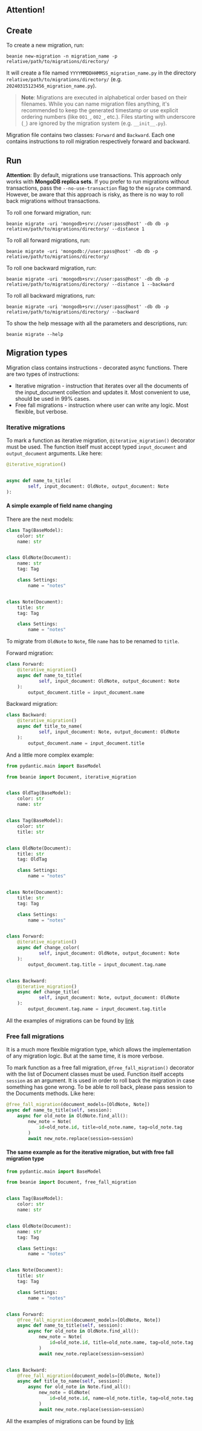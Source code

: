 ## Attention!


## Create

To create a new migration, run:

```shell
beanie new-migration -n migration_name -p relative/path/to/migrations/directory/
```

It will create a file named `YYYYMMDDHHMMSS_migration_name.py` in the directory `relative/path/to/migrations/directory/` (e.g. `20240315123456_migration_name.py`).

> **Note**: Migrations are executed in alphabetical order based on their filenames. While you can name migration files anything, it's recommended to keep the generated timestamp or use explicit ordering numbers (like `001_`, `002_`, etc.). Files starting with underscore (`_`) are ignored by the migration system (e.g. `__init__.py`).

Migration file contains two classes: `Forward` and `Backward`. 
Each one contains instructions to roll migration respectively forward and backward.

## Run

**Attention**: By default, migrations use transactions. This approach only works with  **MongoDB replica sets**. If you prefer to run migrations without transactions, pass the `--no-use-transaction` flag to the `migrate` command. However, be aware that this approach is risky, as there is no way to roll back migrations without transactions.

To roll one forward migration, run:

```shell
beanie migrate -uri 'mongodb+srv://user:pass@host' -db db -p relative/path/to/migrations/directory/ --distance 1
```

To roll all forward migrations, run:

```shell
beanie migrate -uri 'mongodb://user:pass@host' -db db -p relative/path/to/migrations/directory/
```

To roll one backward migration, run:

```shell
beanie migrate -uri 'mongodb+srv://user:pass@host' -db db -p relative/path/to/migrations/directory/ --distance 1 --backward
```

To roll all backward migrations, run:

```shell
beanie migrate -uri 'mongodb+srv://user:pass@host' -db db -p relative/path/to/migrations/directory/ --backward
```

To show the help message with all the parameters and descriptions, run:

```shell
beanie migrate --help
```

## Migration types

Migration class contains instructions - decorated async functions. There are two types of instructions:

- Iterative migration - instruction that iterates over all the documents of the input_document collection and updates it. Most convenient to use, should be used in 99% cases.
- Free fall migrations - instruction where user can write any logic. Most flexible, but verbose.

### Iterative migrations

To mark a function as iterative migration, `@iterative_migration()` decorator must be used. 
The function itself must accept typed `input_document` and `output_document` arguments. Like here:

```python
@iterative_migration()


async def name_to_title(
        self, input_document: OldNote, output_document: Note
):
```

#### A simple example of field name changing

There are the next models:

```python
class Tag(BaseModel):
    color: str
    name: str


class OldNote(Document):
    name: str
    tag: Tag

    class Settings:
        name = "notes"


class Note(Document):
    title: str
    tag: Tag

    class Settings:
        name = "notes"

```

To migrate from `OldNote` to `Note`, file `name` has to be renamed to `title`.

Forward migration:

```python
class Forward:
    @iterative_migration()
    async def name_to_title(
            self, input_document: OldNote, output_document: Note
    ):
        output_document.title = input_document.name

```

Backward migration:

```python
class Backward:
    @iterative_migration()
    async def title_to_name(
            self, input_document: Note, output_document: OldNote
    ):
        output_document.name = input_document.title
```

And a little more complex example:

```python
from pydantic.main import BaseModel

from beanie import Document, iterative_migration


class OldTag(BaseModel):
    color: str
    name: str


class Tag(BaseModel):
    color: str
    title: str


class OldNote(Document):
    title: str
    tag: OldTag

    class Settings:
        name = "notes"


class Note(Document):
    title: str
    tag: Tag

    class Settings:
        name = "notes"


class Forward:
    @iterative_migration()
    async def change_color(
            self, input_document: OldNote, output_document: Note
    ):
        output_document.tag.title = input_document.tag.name


class Backward:
    @iterative_migration()
    async def change_title(
            self, input_document: Note, output_document: OldNote
    ):
        output_document.tag.name = input_document.tag.title
```
All the examples of migrations can be found by [link](https://github.com/roman-right/beanie/tree/main/tests/migrations/migrations_for_test)

### Free fall migrations

It is a much more flexible migration type, which allows the implementation of any migration logic. 
But at the same time, it is more verbose.

To mark function as a free fall migration, 
`@free_fall_migration()` decorator with the list of Document classes must be used. 
Function itself accepts `session` as an argument. 
It is used in order to roll back the migration in case something has gone wrong. 
To be able to roll back, please pass session to the Documents methods. Like here:

```python
@free_fall_migration(document_models=[OldNote, Note])
async def name_to_title(self, session):
    async for old_note in OldNote.find_all():
        new_note = Note(
            id=old_note.id, title=old_note.name, tag=old_note.tag
        )
        await new_note.replace(session=session)
```

#### The same example as for the iterative migration, but with free fall migration type

```python
from pydantic.main import BaseModel

from beanie import Document, free_fall_migration


class Tag(BaseModel):
    color: str
    name: str


class OldNote(Document):
    name: str
    tag: Tag

    class Settings:
        name = "notes"


class Note(Document):
    title: str
    tag: Tag

    class Settings:
        name = "notes"


class Forward:
    @free_fall_migration(document_models=[OldNote, Note])
    async def name_to_title(self, session):
        async for old_note in OldNote.find_all():
            new_note = Note(
                id=old_note.id, title=old_note.name, tag=old_note.tag
            )
            await new_note.replace(session=session)


class Backward:
    @free_fall_migration(document_models=[OldNote, Note])
    async def title_to_name(self, session):
        async for old_note in Note.find_all():
            new_note = OldNote(
                id=old_note.id, name=old_note.title, tag=old_note.tag
            )
            await new_note.replace(session=session)

```
All the examples of migrations can be found by [link](https://github.com/roman-right/beanie/tree/main/tests/migrations/migrations_for_test)
